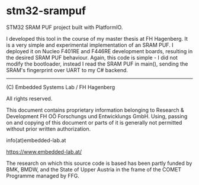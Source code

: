 # stm32-srampuf
 STM32 SRAM PUF project built with PlatformIO.
 
 I developed this tool in the course of my master thesis at FH Hagenberg. It is a very simple and experimental implementation of an SRAM PUF. I deployed it on Nucleo F401RE and F446RE development boards, resulting in the desired SRAM PUF behaviour. Again, this code is simple - I did not modify the bootloader, instead I read the SRAM PUF in main(), sending the SRAM's fingerprint over UART to my C# backend.

---

(C) Embedded Systems Lab / FH Hagenberg

All rights reserved.

This document contains proprietary information belonging to Research & Development FH OÖ Forschungs und Entwicklungs GmbH. Using, passing on and copying of this document or parts of it is generally not permitted without prior written authorization.

info(at)embedded-lab.at

https://www.embedded-lab.at/

The research on which this source code is based has been partly funded by BMK, BMDW, and the State of Upper Austria in the frame of the COMET Programme managed by FFG.
